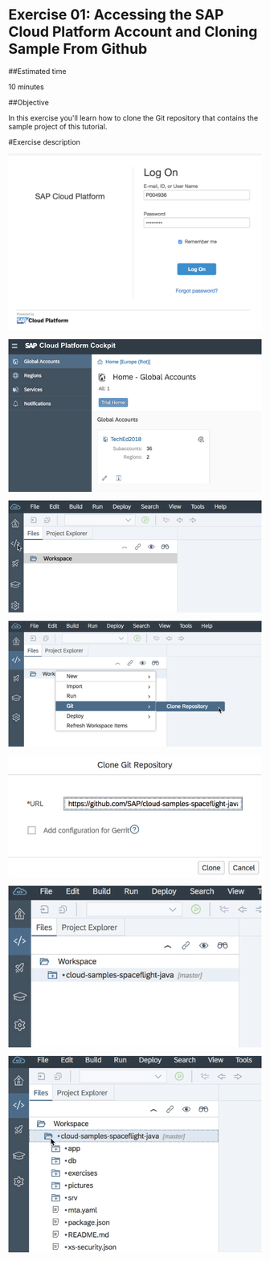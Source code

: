 # Exercise 01: Accessing the SAP Cloud Platform Account and Cloning Sample From Github

##Estimated time

10 minutes

##Objective

In this exercise you'll learn how to clone the Git repository that contains the sample project of this tutorial.

#Exercise description


![Log on screen](../../pictures/pic003.png)

![Log on screen](../../pictures/pic004.png)

![Log on screen](../../pictures/pic005.png)

![Log on screen](../../pictures/pic006.png)

![Log on screen](../../pictures/pic007.png)

![Log on screen](../../pictures/pic008.png)

![Log on screen](../../pictures/pic009.png)

